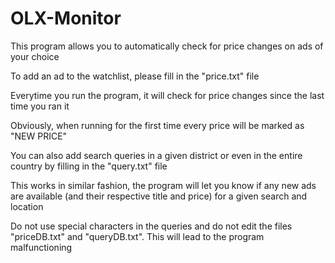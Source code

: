 # OLX-Monitor
 This program allows you to automatically check for price changes on ads of your choice
 
 To add an ad to the watchlist, please fill in the "price.txt" file
 
 Everytime you run the program, it will check for price changes since the last time you ran it
 
 Obviously, when running for the first time every price will be marked as "NEW PRICE"
 
 You can also add search queries in a given district or even in the entire country by filling in the "query.txt" file
 
 This works in similar fashion, the program will let you know if any new ads are available (and their respective title and price) for a given search and location
 
 Do not use special characters in the queries and do not edit the files "priceDB.txt" and "queryDB.txt". This will lead to the program malfunctioning
